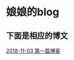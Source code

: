 # 娘娘的blog

## 下面是相应的博文

  [2018-11-03 第一篇博客](https://github.com/caodling/blog/blob/master/第一篇博客.md)
